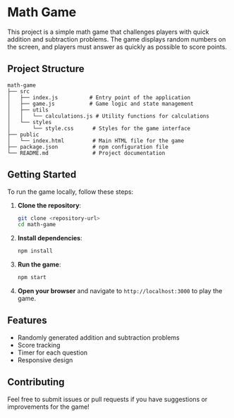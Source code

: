 # Math Game

This project is a simple math game that challenges players with quick addition and subtraction problems. The game displays random numbers on the screen, and players must answer as quickly as possible to score points.

## Project Structure

```
math-game
├── src
│   ├── index.js          # Entry point of the application
│   ├── game.js           # Game logic and state management
│   ├── utils
│   │   └── calculations.js # Utility functions for calculations
│   └── styles
│       └── style.css      # Styles for the game interface
├── public
│   └── index.html         # Main HTML file for the game
├── package.json           # npm configuration file
└── README.md              # Project documentation
```

## Getting Started

To run the game locally, follow these steps:

1. **Clone the repository**:
   ```bash
   git clone <repository-url>
   cd math-game
   ```

2. **Install dependencies**:
   ```bash
   npm install
   ```

3. **Run the game**:
   ```bash
   npm start
   ```

4. **Open your browser** and navigate to `http://localhost:3000` to play the game.

## Features

- Randomly generated addition and subtraction problems
- Score tracking
- Timer for each question
- Responsive design

## Contributing

Feel free to submit issues or pull requests if you have suggestions or improvements for the game!